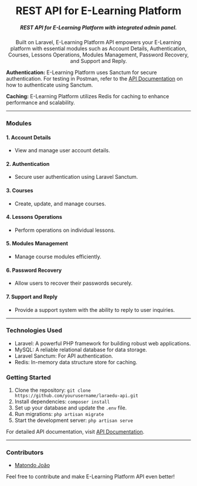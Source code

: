<h1 align="center">
REST API for E-Learning Platform
</h1>

<h5 align="center">
REST API for E-Learning Platform with integrated admin panel.
</h5>

<p align="center">
Built on Laravel, E-Learning Platform API empowers your E-Learning platform with essential modules such as Account Details, Authentication, Courses, Lessons Operations, Modules Management, Password Recovery, and Support and Reply.

**Authentication:** E-Learning Platform uses Sanctum for secure authentication. For testing in Postman, refer to the [API Documentation](https://laravel.com/docs/9.x/sanctum#main-content) on how to authenticate using Sanctum.

**Caching:** E-Learning Platform utilizes Redis for caching to enhance performance and scalability.

---

### Modules

#### 1. Account Details
- View and manage user account details.

#### 2. Authentication
- Secure user authentication using Laravel Sanctum.

#### 3. Courses
- Create, update, and manage courses.

#### 4. Lessons Operations
- Perform operations on individual lessons.

#### 5. Modules Management
- Manage course modules efficiently.

#### 6. Password Recovery
- Allow users to recover their passwords securely.

#### 7. Support and Reply
- Provide a support system with the ability to reply to user inquiries.

---

### Technologies Used

- Laravel: A powerful PHP framework for building robust web applications.
- MySQL: A reliable relational database for data storage.
- Laravel Sanctum: For API authentication.
- Redis: In-memory data structure store for caching.

### Getting Started

1. Clone the repository: `git clone https://github.com/yourusername/laraedu-api.git`
2. Install dependencies: `composer install`
3. Set up your database and update the `.env` file.
4. Run migrations: `php artisan migrate`
5. Start the development server: `php artisan serve`

For detailed API documentation, visit [API Documentation](https://documenter.getpostman.com/view/23770036/2s9YeK4ALj).

---

### Contributors

- [Matondo João](https://github.com/matondojoao)

Feel free to contribute and make E-Learning Platform API even better!
</p>
